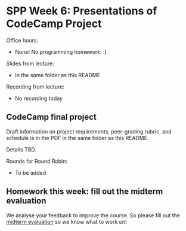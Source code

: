 # SPP Week 6: Presentations of CodeCamp Project

Office hours:  
 * None! No programming homework. :)

Slides from lecture:  
 * In the same folder as this README

Recording from lecture:
* No recording today

## CodeCamp final project

Draft information on project requirements, peer-grading rubric,
and schedule is in the PDF in the same folder as this README.

Details TBD.

Rounds for Round Robin:  
* To be added


## Homework this week: fill out the midterm evaluation

We analyse your feedback to improve the course. So please fill out
the [midterm evaluation](https://evaluering.dtu.dk/) so we know what to
work on!
